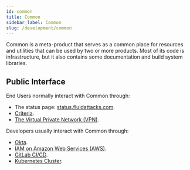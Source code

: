 ```yaml
---
id: common
title: Common
sidebar_label: Common
slug: /development/common
---
```


Common is a meta-product
that serves as a common place for resources and utilities
that can be used by two or more products.
Most of its code is infrastructure,
but it also contains some documentation
and build system libraries.

## Public Interface

End Users normally interact with Common through:

- The status page: [status.fluidattacks.com](https://status.fluidattacks.com/).
- [Criteria](/criteria).
- [The Virtual Private Network (VPN)](/development/stack/aws/vpn).

Developers usually interact with Common through:

- [Okta](/development/stack/okta).
- [IAM on Amazon Web Services (AWS)](/development/stack/aws/iam).
- [GitLab CI/CD](/development/stack/gitlab-ci).
- [Kubernetes Cluster](/development/stack/kubernetes).
